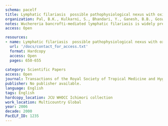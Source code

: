 ```yaml
---
schema: pacelf
title: Lymphatic filariasis  possible pathophysiological nexus with oxidative stress
organization: Pal, B.K., Kulkarni, S., Bhandari, Y., Ganesh, B.B., Goswami, K., Reddy, M.V.R.
notes: Wuchereria bancrofti-mediated lymphatic filariasis is widely prevalent. Diversity in immune response presumably may lead to myriad clinical presentations, such as overt chronic filariasis, occult filariasis with atypical systemic manifestation and asymptomatic microfilariae carrier state. Anticipated oxidative stress during inflammatory response to infective conditions might complicate the immune response and thus might alter the disease outcome. The present study was carried out to assess the status of oxidative stress in different clinical presentations of bancroftian filariasis. Twenty-five microfilariae carriers and 30 cases each of chronic filariasis and occult filariasis were compared to 30 endemic normal individuals. Serum malondialdehyde level and superoxide dismutase enzyme activity were measured by spectrophotometric methods and levels of filarial antigen were measured by ELISA. In the filarial cases, the levels of these parameters were assayed again after treatment with diethylcarbamazine citrate (DEC). Results showed significant (P < 0.05) association of oxidative stress with chronic and occult filariasis but not with microfilarial carriers. DEC therapy in both clinical cases and carriers resulted in a significant reduction of oxidative stress associated with decreased antigen level (P < 0.01). These findings suggest the possible involvement of oxidative stress in filarial disease pathology.
access: Open

resources:
- name: Lymphatic filariasis  possible pathophysiological nexus with oxidative stress
  url: '/docs/contact_for_access.txt'
  format: Hardcopy
  access: Open
  pages: 650-655
 
category: Scientific Papers
access: Open
journal: Transactions of the Royal Society of Tropical Medicine and Hygiene
publisher: No publisher available. 
language: English 
tags: English 
hardcopy_location: JCU WHOCC Ichimori collection
work_location: Multicountry Global
year: 2006
decade: 2000
PacELF_ID: 1235
---
```

